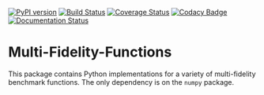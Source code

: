 [![PyPI version](https://badge.fury.io/py/mf2.svg)](https://badge.fury.io/py/mf2)
[![Build Status](https://travis-ci.org/sjvrijn/multi-fidelity-functions.svg?branch=master)](https://travis-ci.org/sjvrijn/multi-fidelity-functions)
[![Coverage Status](https://coveralls.io/repos/github/sjvrijn/multi-fidelity-functions/badge.svg?branch=master)](https://coveralls.io/github/sjvrijn/multi-fidelity-functions?branch=master)
[![Codacy Badge](https://api.codacy.com/project/badge/Grade/54144e7d406b4558a14996b06a89adf8)](https://www.codacy.com/manual/sjvrijn/multi-fidelity-functions?utm_source=github.com&amp;utm_medium=referral&amp;utm_content=sjvrijn/multi-fidelity-functions&amp;utm_campaign=Badge_Grade)
[![Documentation Status](https://readthedocs.org/projects/mf2/badge/?version=latest)](https://mf2.readthedocs.io/en/latest/?badge=latest)

# Multi-Fidelity-Functions

This package contains Python implementations for a variety of multi-fidelity benchmark functions. The only dependency is on the `numpy` package.

